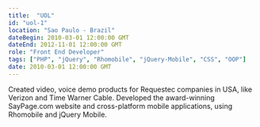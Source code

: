 ```yaml
---
title:  "UOL"
id: "uol-1"
location: "Sao Paulo - Brazil"
dateBegin: 2010-03-01 12:00:00 GMT
dateEnd: 2012-11-01 12:00:00 GMT
role: "Front End Developer"
tags: ["PHP", "jQuery", "Rhomobile", "jQuery-Mobile", "CSS", "OOP"]
date: 2010-03-01 12:00:00 GMT
---
```

Created video, voice demo products for Requestec companies in USA, like Verizon and Time Warner Cable. Developed the award-winning SayPage.com website and cross-platform mobile applications, using Rhomobile and jQuery Mobile.
